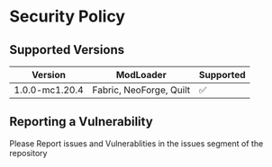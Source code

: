 # Security Policy

## Supported Versions

| Version | ModLoader |Supported          |
| ------- |------|------------------ |
| 1.0.0-mc1.20.4  | Fabric, NeoForge, Quilt |:white_check_mark: |

## Reporting a Vulnerability
Please Report issues and Vulnerablities in the issues segment of the repository
